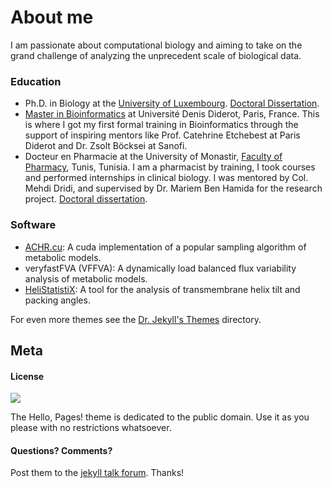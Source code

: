 # About me

I am passionate about computational biology and aiming to take on the grand challenge of analyzing the unprecedent scale of biological data.

### Education

- Ph.D. in Biology at the [University of Luxembourg](http://uni.lu). [Doctoral Dissertation](https://github.com/marouenbg/PhD-thesis).
- [Master in Bioinformatics](http://www.dsimb.inserm.fr/m2bi/) at Université Denis Diderot, Paris, France. This is where I got my first formal training in Bioinformatics through the support of inspiring mentors like Prof. Catehrine Etchebest at Paris Diderot and Dr. Zsolt Böcksei at Sanofi.
- Docteur en Pharmacie at the University of Monastir, [Faculty of Pharmacy](http://www.fphm.rnu.tn/), Tunis, Tunisia. I am a pharmacist by training, I took courses and performed internships in clinical biology. I was mentored by Col. Mehdi Dridi, and supervised by Dr. Mariem Ben Hamida for the research project. [Doctoral dissertation](https://github.com/marouenbg/marouenbg.github.io/blob/master/These_MBG_Final.pdf).

### Software

- [ACHR.cu](https://github.com/marouenbg/ACHR.cu): A cuda implementation of a popular sampling algorithm of metabolic models.
- veryfastFVA (VFFVA): A dynamically load balanced flux variability analysis of metabolic models.
- [HeliStatistiX](https://github.com/marouenbg/HeliStatistiX): A tool for the analysis of transmembrane helix tilt and packing angles.

For even more themes see the [Dr. Jekyll's Themes](https://drjekyllthemes.github.io) directory.


## Meta

#### License

![](https://publicdomainworks.github.io/buttons/zero88x31.png)

The Hello, Pages! theme is dedicated to the public domain.
Use it as you please with no restrictions whatsoever.

#### Questions? Comments?

Post them to the [jekyll talk forum](http://talk.jekyllrb.com). Thanks!
